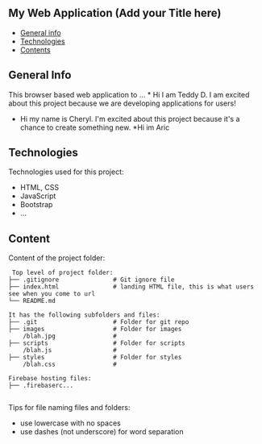 ## My Web Application (Add your Title here)

* [General info](#general-info)
* [Technologies](#technologies)
* [Contents](#content)

## General Info
This browser based web application to ...
	* Hi I am Teddy D. I am excited about this project because we are developing applications for users!
* Hi my name is Cheryl.  I'm excited about this project because it's a chance to create something new.
*Hi im Aric
	
## Technologies
Technologies used for this project:
* HTML, CSS
* JavaScript
* Bootstrap 
* ...
	
## Content
Content of the project folder:

```
 Top level of project folder: 
├── .gitignore               # Git ignore file
├── index.html               # landing HTML file, this is what users see when you come to url
└── README.md

It has the following subfolders and files:
├── .git                     # Folder for git repo
├── images                   # Folder for images
    /blah.jpg                # 
├── scripts                  # Folder for scripts
    /blah.js                 # 
├── styles                   # Folder for styles
    /blah.css                # 

Firebase hosting files: 
├── .firebaserc...


```

Tips for file naming files and folders:
* use lowercase with no spaces
* use dashes (not underscore) for word separation


